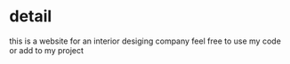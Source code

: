 # detail
this is a website for an interior desiging company
feel free to use my code or add to my project
